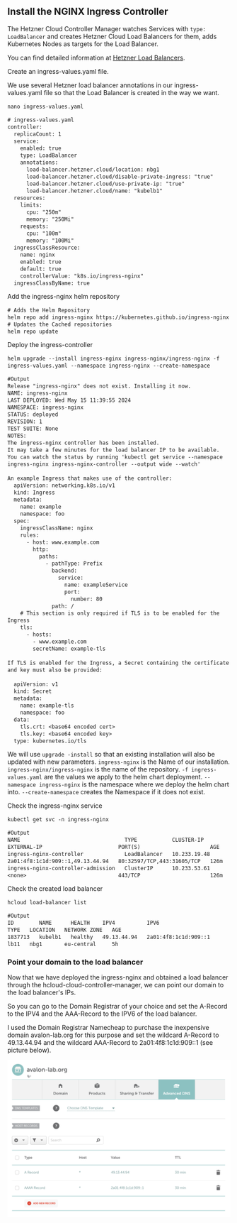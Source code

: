 ## Install the NGINX Ingress Controller

The Hetzner Cloud Controller Manager watches Services with `type: LoadBalancer` and creates Hetzner Cloud Load Balancers for them, adds Kubernetes Nodes as targets for the Load Balancer.

You can find detailed information at [Hetzner Load Balancers](https://github.com/hetznercloud/hcloud-cloud-controller-manager/blob/main/docs/load_balancers.md).

Create an ingress-values.yaml	file.

We use several Hetzner load balancer annotations in our ingress-values.yaml file so that the Load Balancer is created in the way we want.

```shell
nano ingress-values.yaml
```
```
# ingress-values.yaml
controller:
  replicaCount: 1
  service:
    enabled: true
    type: LoadBalancer
    annotations:
      load-balancer.hetzner.cloud/location: nbg1
      load-balancer.hetzner.cloud/disable-private-ingress: "true"
      load-balancer.hetzner.cloud/use-private-ip: "true"
      load-balancer.hetzner.cloud/name: "kubelb1"
  resources:
    limits:
      cpu: "250m"
      memory: "250Mi"
    requests:
      cpu: "100m"
      memory: "100Mi"
  ingressClassResource:
    name: nginx
    enabled: true
    default: true
    controllerValue: "k8s.io/ingress-nginx"
  ingressClassByName: true
```
Add the ingress-nginx helm repository
```shell
# Adds the Helm Repository
helm repo add ingress-nginx https://kubernetes.github.io/ingress-nginx
# Updates the Cached repositories
helm repo update
```
Deploy the ingress-controller

```shell
helm upgrade --install ingress-nginx ingress-nginx/ingress-nginx -f ingress-values.yaml --namespace ingress-nginx --create-namespace
```
```
#Output
Release "ingress-nginx" does not exist. Installing it now.
NAME: ingress-nginx
LAST DEPLOYED: Wed May 15 11:39:55 2024
NAMESPACE: ingress-nginx
STATUS: deployed
REVISION: 1
TEST SUITE: None
NOTES:
The ingress-nginx controller has been installed.
It may take a few minutes for the load balancer IP to be available.
You can watch the status by running 'kubectl get service --namespace ingress-nginx ingress-nginx-controller --output wide --watch'

An example Ingress that makes use of the controller:
  apiVersion: networking.k8s.io/v1
  kind: Ingress
  metadata:
    name: example
    namespace: foo
  spec:
    ingressClassName: nginx
    rules:
      - host: www.example.com
        http:
          paths:
            - pathType: Prefix
              backend:
                service:
                  name: exampleService
                  port:
                    number: 80
              path: /
    # This section is only required if TLS is to be enabled for the Ingress
    tls:
      - hosts:
        - www.example.com
        secretName: example-tls

If TLS is enabled for the Ingress, a Secret containing the certificate and key must also be provided:

  apiVersion: v1
  kind: Secret
  metadata:
    name: example-tls
    namespace: foo
  data:
    tls.crt: <base64 encoded cert>
    tls.key: <base64 encoded key>
  type: kubernetes.io/tls
```

We will use `upgrade -install` so that an existing installation will also be updated with new parameters.  `ingress-nginx` is the Name of our installation. `ingress-nginx/ingress-nginx` is the name of the repository.  `-f ingress-values.yaml` are the values we apply to the helm chart deployment. `--namespace ingress-nginx` is the namespace where we deploy the helm chart into.  `--create-namespace` creates the Namespace if it does not exist.

Check the ingress-nginx service

```shell
kubectl get svc -n ingress-nginx
```
```
#Output
NAME                                 TYPE           CLUSTER-IP     EXTERNAL-IP                        PORT(S)                      AGE
ingress-nginx-controller             LoadBalancer   10.233.19.48   2a01:4f8:1c1d:909::1,49.13.44.94   80:32597/TCP,443:31605/TCP   126m
ingress-nginx-controller-admission   ClusterIP      10.233.53.61   <none>                             443/TCP                      126m
```
Check the created load balancer

```shell
hcloud load-balancer list
```
```
#Output
ID        NAME      HEALTH    IPV4          IPV6                   TYPE   LOCATION   NETWORK ZONE   AGE
1837713   kubelb1   healthy   49.13.44.94   2a01:4f8:1c1d:909::1   lb11   nbg1       eu-central     5h
```
### Point your domain to the load balancer

Now that we have deployed the ingress-nginx and obtained a load balancer through the hcloud-cloud-controller-manager, we can point our domain to the load balancer's IPs.

So you can go to the Domain Registrar of your choice and set the A-Record to the IPV4 and the AAA-Record to the IPV6 of the load balancer.

I used the Domain Registrar Namecheap to purchase the inexpensive domain avalon-lab.org for this purpose and set the wildcard A-Record to 49.13.44.94 and the wildcard AAA-Record to 2a01:4f8:1c1d:909::1 (see picture below).

![](../img/namecheap.png)

